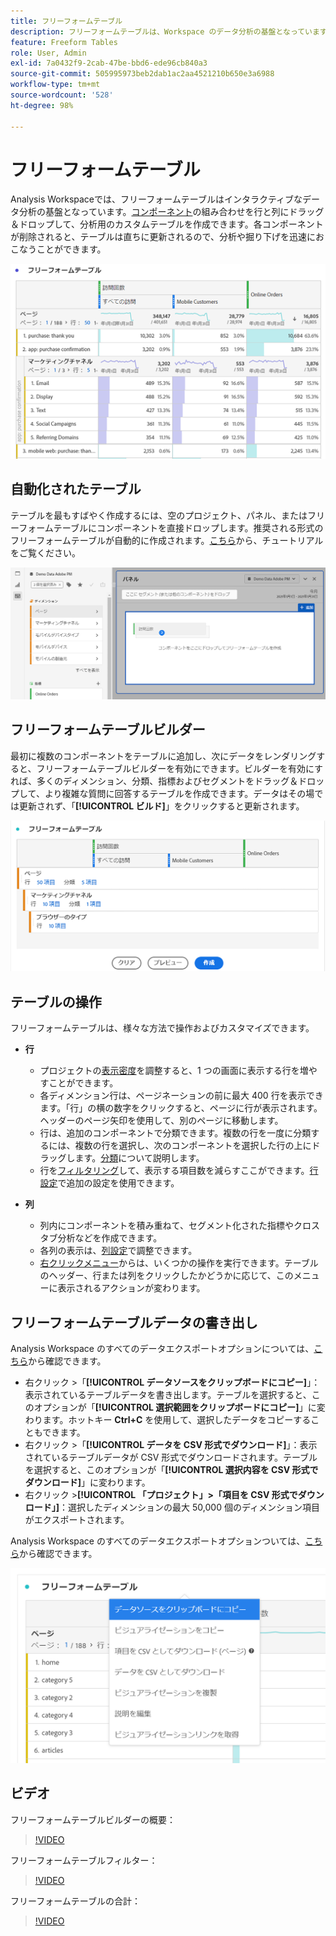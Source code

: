 ```yaml
---
title: フリーフォームテーブル
description: フリーフォームテーブルは、Workspace のデータ分析の基盤となっています。
feature: Freeform Tables
role: User, Admin
exl-id: 7a0432f9-2cab-47be-bbd6-ede96cb840a3
source-git-commit: 505995973beb2dab1ac2aa4521210b650e3a6988
workflow-type: tm+mt
source-wordcount: '528'
ht-degree: 98%

---
```


# フリーフォームテーブル

Analysis Workspaceでは、フリーフォームテーブルはインタラクティブなデータ分析の基盤となっています。[コンポーネント](https://experienceleague.adobe.com/docs/analytics/analyze/analysis-workspace/components/analysis-workspace-components.html?lang=ja)の組み合わせを行と列にドラッグ＆ドロップして、分析用のカスタムテーブルを作成できます。各コンポーネントが削除されると、テーブルは直ちに更新されるので、分析や掘り下げを迅速におこなうことができます。

![](assets/opening-section.png)

## 自動化されたテーブル

テーブルを最もすばやく作成するには、空のプロジェクト、パネル、またはフリーフォームテーブルにコンポーネントを直接ドロップします。推奨される形式のフリーフォームテーブルが自動的に作成されます。[こちら](https://experienceleague.adobe.com/docs/analytics-learn/tutorials/analysis-workspace/building-freeform-tables/auto-build-freeform-tables-in-analysis-workspace.html?lang=ja)から、チュートリアルをご覧ください。

![](assets/automated-table.png)

## フリーフォームテーブルビルダー

最初に複数のコンポーネントをテーブルに追加し、次にデータをレンダリングすると、フリーフォームテーブルビルダーを有効にできます。ビルダーを有効にすれば、多くのディメンション、分類、指標およびセグメントをドラッグ＆ドロップして、より複雑な質問に回答するテーブルを作成できます。データはその場では更新されず、「**[!UICONTROL ビルド]**」をクリックすると更新されます。

![](assets/table-builder.png)

## テーブルの操作

フリーフォームテーブルは、様々な方法で操作およびカスタマイズできます。

* **行**
   * プロジェクトの[表示密度](https://experienceleague.adobe.com/docs/analytics/analyze/analysis-workspace/build-workspace-project/view-density.html?lang=ja)を調整すると、1 つの画面に表示する行を増やすことができます。
   * 各ディメンション行は、ページネーションの前に最大 400 行を表示できます。「行」の横の数字をクリックすると、ページに行が表示されます。ヘッダーのページ矢印を使用して、別のページに移動します。
   * 行は、追加のコンポーネントで分類できます。複数の行を一度に分類するには、複数の行を選択し、次のコンポーネントを選択した行の上にドラッグします。[分類](https://experienceleague.adobe.com/docs/analytics/analyze/analysis-workspace/components/dimensions/t-breakdown-fa.html?lang=ja)について説明します。
   * 行を[フィルタリング](https://experienceleague.adobe.com/docs/analytics/analyze/analysis-workspace/visualizations/freeform-table/pagination-filtering-sorting.html?lang=ja)して、表示する項目数を減らすここができます。[行設定](https://experienceleague.adobe.com/docs/analytics/analyze/analysis-workspace/visualizations/freeform-table/column-row-settings/table-settings.html?lang=ja)で追加の設定を使用できます。

* **列**
   * 列内にコンポーネントを積み重ねて、セグメント化された指標やクロスタブ分析などを作成できます。
   * 各列の表示は、[列設定](https://experienceleague.adobe.com/docs/analytics/analyze/analysis-workspace/build-workspace-project/column-row-settings/column-settings.html?lang=ja)で調整できます。
   * [右クリックメニュー](https://experienceleague.adobe.com/docs/analytics-learn/tutorials/analysis-workspace/building-freeform-tables/using-the-right-click-menu.html?lang=ja)からは、いくつかの操作を実行できます。テーブルのヘッダー、行または列をクリックしたかどうかに応じて、このメニューに表示されるアクションが変わります。

## フリーフォームテーブルデータの書き出し

Analysis Workspace のすべてのデータエクスポートオプションについては、[こちら](https://experienceleague.adobe.com/docs/analytics/analyze/analysis-workspace/curate-share/download-send.html?lang=ja)から確認できます。

* 右クリック >「**[!UICONTROL データソースをクリップボードにコピー]**」：表示されているテーブルデータを書き出します。テーブルを選択すると、このオプションが「**[!UICONTROL 選択範囲をクリップボードにコピー]**」に変わります。ホットキー **Ctrl+C** を使用して、選択したデータをコピーすることもできます。
* 右クリック >「**[!UICONTROL データを CSV 形式でダウンロード]**」：表示されているテーブルデータが CSV 形式でダウンロードされます。テーブルを選択すると、このオプションが「**[!UICONTROL 選択内容を CSV 形式でダウンロード]**」に変わります。
* 右クリック >**[!UICONTROL 「プロジェクト」>「項目を CSV 形式でダウンロード」]**：選択したディメンションの最大 50,000 個のディメンション項目がエクスポートされます。

Analysis Workspace のすべてのデータエクスポートオプションついては、[こちら](https://experienceleague.adobe.com/docs/analytics/analyze/analysis-workspace/curate-share/download-send.html)から確認できます。

![](assets/export-options.png)

## ビデオ

フリーフォームテーブルビルダーの概要：

>[!VIDEO](https://video.tv.adobe.com/v/31318/?quality=12)

フリーフォームテーブルフィルター：

>[!VIDEO](https://video.tv.adobe.com/v/23232/?quality=12)

フリーフォームテーブルの合計：

>[!VIDEO](https://video.tv.adobe.com/v/29273/?quality=12)
